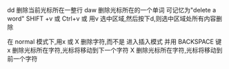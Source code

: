 dd 删除当前光标所在一整行
daw 删除光标所在的一个单词 可记忆为"delete a word"
SHIFT +v 或 Ctrl+v 或 用v 选中区域,然后按下d,则选中区域处所有内容删除  

在 normal 模式下,用x 或 X 删除字符,而不是 进入插入模式 并用 BACKSPACE 键
x 删除光标所在字符,光标将移动到下一个字符
X 删除光标所在字符,光标将移动到前一个字符
